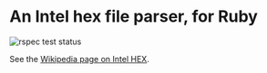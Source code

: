 # An Intel hex file parser, for Ruby

![rspec test status](https://github.com/jeremycole/intel_hex/actions/workflows/rspec.yml/badge.svg)

See the [Wikipedia page on Intel HEX](https://en.wikipedia.org/wiki/Intel_HEX).
